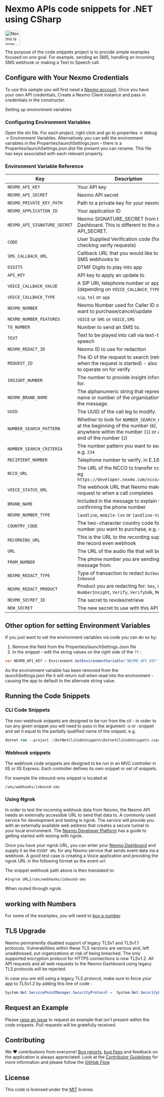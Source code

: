 ﻿# Nexmo APIs code snippets for .NET using CSharp

 <img src="https://developer.nexmo.com/assets/images/Vonage_Nexmo.svg" height="48px" alt="Nexmo is now known as Vonage" />

The purpose of the code snippets project is to provide simple examples focused on one goal. For example, sending an SMS, handling an incoming SMS webhook or making a Text to Speech call.

## Configure with Your Nexmo Credentials

To use this sample you will first need a [Nexmo account](https://dashboard.nexmo.com/sign-up). Once you have your own API credentials, Create a Nexmo Client instance and pass in credentials in the constructor.

Setting up environment variables

### Configuring Environment Variables

Open the sln file. For each project, right click and go to properties -> debug -> Environment Variables. Alternatively you can edit the environment variables in the Properties/launchSettings.json - there is a Properties/launchSettings.json.dist file present you can rename. This file has keys associated with each relevant property.

### Environment Variable Reference

Key | Description
----|------------
`NEXMO_API_KEY` | Your API key
`NEXMO_API_SECRET` | Nexmo API secret
`NEXMO_PRIVATE_KEY_PATH` | Path to a private key for your nexmo app
`NEXMO_APPLICATION_ID` | Your application ID
`NEXMO_API_SIGNATURE_SECRET` | Nexmo SIGNATURE_SECRET from the Dashboard. This is different to the usual API_SECRET.
`CODE` | User Supplied Verification code (for checking verify requests)
`SMS_CALLBACK_URL` | Callback URL that you would like to receive SMS webhooks to
`DIGITS` | DTMF Digits to play into app
`API_KEY` | API key to apply an update to
`VOICE_CALLBACK_VALUE` | A SIP URI, telephone number or app ID (depending on `VOICE_CALLBACK_TYPE`)
`VOICE_CALLBACK_TYPE` | `sip`, `tel` or `app`
`NEXMO_NUMBER` | Nexmo Number used for Caller ID or lvn you want to purchase/cancel/update
`NEXMO_NUMBER_FEATURES` | `VOICE` or `SMS` or `VOICE,SMS`
`TO_NUMBER` | Number to send an SMS to.
`TEXT` | Text to be played into call via text-to-speech
`NEXMO_REDACT_ID` | Nexmo ID to use for redaction
`REQUEST_ID` | The ID of the request to search (returned when the request is started) - also request to operate on for verify
`INSIGHT_NUMBER` | The number to provide insight information for.
`NEXMO_BRAND_NAME` | The alphanumeric string that represents the name or number of the organisation sending the message.
`UUID` | The UUID of the call leg  to modify.
`NUMBER_SEARCH_PATTERN` | Whether to look for `NUMBER_SEARCH_CRITERIA` at the beginning of the number (`0`), anywhere within the number (`1`) or at the end of the number (`2`)
`NUMBER_SEARCH_CRITERIA` | The number pattern you want to search for, e.g. `234`
`RECIPIENT_NUMBER` | Telephone number to verify, in E.164 format
`NCCO_URL` | The URL of the NCCO to transfer control to, eg `https://developer.nexmo.com/ncco/tts.json`
`VOICE_STATUS_URL` | The webhook URL that Nexmo makes a request to when a call completes
`BRAND_NAME` | Included in the message to explain who is confirming the phone number
`NEXMO_NUMBER_TYPE` | `landline`, `mobile-lvn` or `landline-toll-free`
`COUNTRY_CODE`| The two-character country code for the number you want to purchase, e.g. `GB`
`RECORDING_URL` |  This is the URL to the recording supplied in the record even webhook
`URL` | The URL of the audio file that will be played.
`FROM_NUMBER` | The phone number you are sending the message from.
`NEXMO_REDACT_TYPE` | Type of transaction to redact `Outbound` or `Inbound`
`NEXMO_REDACT_PRODUCT` | Product you are redacting for: `Sms`, `Voice`, `NumberInsight`, `Verify`, `VerifySdk`, `Messages`
`NEXMO_SECRET_ID` | The secret to revoke/retrieve
`NEW_SECRET` | The new secret to use with this API key

## Other option for setting Environment Variables

If you just want to set the environment variables via code you can do so by:

1. Remove the field from the Properties/launchSettings.Json file
2. In the snippet - edit the string values on the right side of the `??` :

```csharp
var NEXMO_API_KEY = Environment.GetEnvironmentVariable("NEXMO_API_KEY") ?? "CHANGE_ME";
```

As the environment variable has been removed from the launchSettings.json file it will return null when read into the environment - causing the app to default to the alternate string value.

## Running the Code Snippets

### CLI Code Snippets

The non-webhook snippets are designed to be run from the cli - in order to run any given snippet you will need to pass in the argument -s or -snippet and set it equal to the partially qualified name of the snippet, e.g.

```ps
dotnet run --project .\DotNetCliCodeSnippets\DotnetCliCodeSnippets.csproj --s=Messaging.SendSms
```

### Webhook snippets

The webhook code snippets are designed to be run in an MVC controller in IIS or IIS Express. Each controller defines its own snippet or set of snippets.

For example the inbound-sms snippet is located at

`/sms/webhooks/inbound-sms`

### Using Ngrok

In order to test the incoming webhook data from Nexmo, the Nexmo API needs an externally accessible URL to send that data to. A commonly used service for development and testing is ngrok. The service will provide you with an externally available web address that creates a secure tunnel to your local environment. The [Nexmo Developer Platform](https://developer.nexmo.com/concepts/guides/testing-with-ngrok) has a guide to getting started with testing with ngrok. 

Once you have your ngrok URL, you can enter your [Nexmo Dashboard](https://dashboard.nexmo.com) and supply it as the `EVENT URL` for any Nexmo service that sends event data via a webhook. A good test case is creating a Voice application and providing the ngrok URL in the following format as the event url:

The snippet webhook path above is then translated to:

`#{ngrok URL}/sms/webhooks/inbound-sms`

When routed through ngrok.

## working with Numbers

For some of the examples, you will need to [buy a number](https://dashboard.nexmo.com/buy-numbers).

## TLS Upgrade

Nexmo permanently disabled support of legacy TLSv1 and TLSv1.1 protocols. Vulnerabilities within these TLS versions are serious and, left unaddressed, put organizations at risk of being breached. The only supported encryption protocol for HTTPS connections is now TLSv1.2. All API requests and all web requests to the Nexmo Dashboard using legacy TLS protocols will be rejected.

In case you are still using a legacy TLS protocol, make sure to force your app to TLSv1.2 by adding this line of code :

```csharp
System.Net.ServicePointManager.SecurityProtocol =  System.Net.SecurityProtocolType.Tls12;
```

## Request an Example

Please [raise an issue](https://github.com/Nexmo/nexmo-dotnet/issues) to request an example that isn't present within the code snippets. Pull requests will be gratefully received.

## Contributing

We ❤️ contributions from everyone! [Bug reports](https://github.com/Nexmo/nexmo-dotnet-code-snippets/issues), [bug fixes](https://github.com/Nexmo/nexmo-dotnet-code-snippets/pulls) and feedback on the application is always appreciated. Look at the [Contributor Guidelines](https://github.com/Nexmo/nexmo-dotnet-code-snippets/blob/master/CONTRIBUTING.md) for more information and please follow the [GitHub Flow](https://guides.github.com/introduction/flow/index.html).

## License

This code is licensed under the [MIT](https://github.com/Nexmo/nexmo-dotnet-code-snippets/blob/master/LICENSE.md) license.
